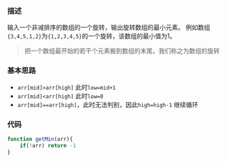 ### 描述

 输入一个非减排序的数组的一个旋转，输出旋转数组的最小元素。 例如数组`{3,4,5,1,2}`为`{1,2,3,4,5}`的一个旋转，该数组的最小值为1。 

>  把一个数组最开始的若干个元素搬到数组的末尾，我们称之为数组的旋转 

### 基本思路

- `arr[mid]>arr[high]` 此时`low=mid+1`
- `arr[mid]<arr[high]` 此时`low=0`
- `arr[mid]==arr[high]`，此时无法判别，因此`high=high-1` 继续循环

### 代码

```js
function getMin(arr){
	if(!arr) return -1
}
```

